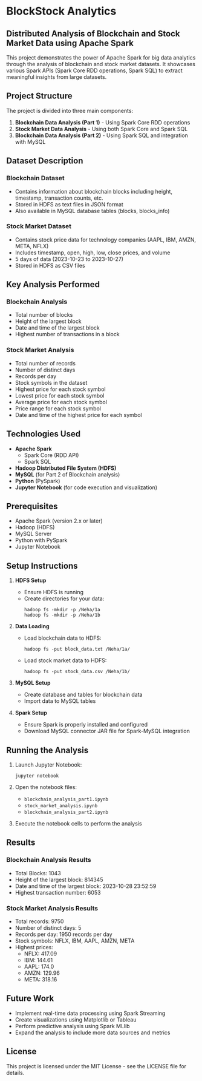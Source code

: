 # BlockStock Analytics

## Distributed Analysis of Blockchain and Stock Market Data using Apache Spark

This project demonstrates the power of Apache Spark for big data analytics through the analysis of blockchain and stock market datasets. It showcases various Spark APIs (Spark Core RDD operations, Spark SQL) to extract meaningful insights from large datasets.

## Project Structure

The project is divided into three main components:

1. **Blockchain Data Analysis (Part 1)** - Using Spark Core RDD operations
2. **Stock Market Data Analysis** - Using both Spark Core and Spark SQL
3. **Blockchain Data Analysis (Part 2)** - Using Spark SQL and integration with MySQL

## Dataset Description

### Blockchain Dataset
- Contains information about blockchain blocks including height, timestamp, transaction counts, etc.
- Stored in HDFS as text files in JSON format
- Also available in MySQL database tables (blocks, blocks_info)

### Stock Market Dataset
- Contains stock price data for technology companies (AAPL, IBM, AMZN, META, NFLX)
- Includes timestamp, open, high, low, close prices, and volume
- 5 days of data (2023-10-23 to 2023-10-27)
- Stored in HDFS as CSV files

## Key Analysis Performed

### Blockchain Analysis
- Total number of blocks
- Height of the largest block
- Date and time of the largest block
- Highest number of transactions in a block

### Stock Market Analysis
- Total number of records
- Number of distinct days
- Records per day
- Stock symbols in the dataset
- Highest price for each stock symbol
- Lowest price for each stock symbol
- Average price for each stock symbol
- Price range for each stock symbol
- Date and time of the highest price for each symbol

## Technologies Used

- **Apache Spark**
  - Spark Core (RDD API)
  - Spark SQL
- **Hadoop Distributed File System (HDFS)**
- **MySQL** (for Part 2 of Blockchain analysis)
- **Python** (PySpark)
- **Jupyter Notebook** (for code execution and visualization)

## Prerequisites

- Apache Spark (version 2.x or later)
- Hadoop (HDFS)
- MySQL Server
- Python with PySpark
- Jupyter Notebook

## Setup Instructions

1. **HDFS Setup**
   - Ensure HDFS is running
   - Create directories for your data:
     ```
     hadoop fs -mkdir -p /Neha/1a
     hadoop fs -mkdir -p /Neha/1b
     ```

2. **Data Loading**
   - Load blockchain data to HDFS:
     ```
     hadoop fs -put block_data.txt /Neha/1a/
     ```
   - Load stock market data to HDFS:
     ```
     hadoop fs -put stock_data.csv /Neha/1b/
     ```

3. **MySQL Setup**
   - Create database and tables for blockchain data
   - Import data to MySQL tables

4. **Spark Setup**
   - Ensure Spark is properly installed and configured
   - Download MySQL connector JAR file for Spark-MySQL integration

## Running the Analysis

1. Launch Jupyter Notebook:
   ```
   jupyter notebook
   ```

2. Open the notebook files:
   - `blockchain_analysis_part1.ipynb`
   - `stock_market_analysis.ipynb`
   - `blockchain_analysis_part2.ipynb`

3. Execute the notebook cells to perform the analysis

## Results

### Blockchain Analysis Results
- Total Blocks: 1043
- Height of the largest block: 814345
- Date and time of the largest block: 2023-10-28 23:52:59
- Highest transaction number: 6053

### Stock Market Analysis Results
- Total records: 9750
- Number of distinct days: 5
- Records per day: 1950 records per day
- Stock symbols: NFLX, IBM, AAPL, AMZN, META
- Highest prices:
  - NFLX: 417.09
  - IBM: 144.61
  - AAPL: 174.0
  - AMZN: 129.96
  - META: 318.16

## Future Work

- Implement real-time data processing using Spark Streaming
- Create visualizations using Matplotlib or Tableau
- Perform predictive analysis using Spark MLlib
- Expand the analysis to include more data sources and metrics

## License

This project is licensed under the MIT License - see the LICENSE file for details.
